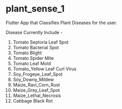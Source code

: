 # plant_sense_1

Flutter App that Classifies Plant Diseases for the user.

Disease Currently Include -

1. Tomato Septoria Leaf Spot
2. Tomato Bacterial Spot
3. Tomato Blight
4. Tomato Spider Mite
5. Tomato Leaf Mold
6. Tomato_Yellow Leaf Curl Virus
7. Soy_Frogeye_Leaf_Spot
8. Soy_Downy_Mildew
9. Maize_Ravi_Corn_Rust
10. Maize_Grey_Leaf_Spot
11. Maize_Lethal_Necrosis
12. Cabbage Black Rot

